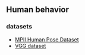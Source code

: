 ## Human behavior

### datasets
- [MPII Human Pose Dataset](http://human-pose.mpi-inf.mpg.de/#overview)  
- [VGG dataset](https://www.robots.ox.ac.uk/~vgg/data/pose_evaluation/)  
